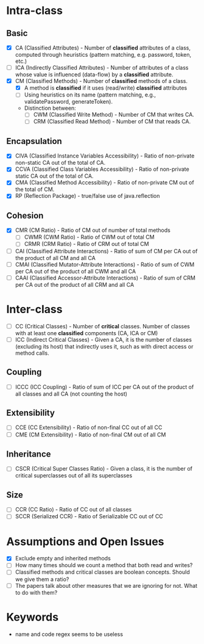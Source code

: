 # Intra-class

## Basic
- [x] CA (Classified Attributes) - Number of **classified** attributes of a class, computed through heuristics (pattern matching, e.g. password, token, etc.)
- [ ] ICA (Indirectly Classified Attributes) - Number of attributes of a class whose value is influenced (data-flow) by a **classified** attribute.
- [x] CM (Classified Methods) - Number of **classified** methods of a class.
  - [x] A method is **classified** if it uses (read/write) **classified** attributes 
  - [ ] Using heuristics on its name (pattern matching, e.g., validatePassword, generateToken).
  - Distinction between: 
    - [ ] CWM (Classified Write Method) - Number of CM that writes CA.
    - [ ] CRM (Classified Read Method) - Number of CM that reads CA.

## Encapsulation
- [x] CIVA (Classified Instance Variables Accessibility) - Ratio of non-private non-static CA out of the total of CA.
- [x] CCVA (Classified Class Variables Accessibility) - Ratio of non-private static CA out of the total of CA.
- [x] CMA (Classified Method Accessibility) - Ratio of non-private CM out of the total of CM.
- [x] RP (Reflection Package) - true/false use of java.reflection

## Cohesion
- [x] CMR (CM Ratio) - Ratio of CM out of number of total methods
  - [ ] CWMR (CWM Ratio) - Ratio of CWM out of total CM
  - [ ] CRMR (CRM Ratio) - Ratio of CRM out of total CM
- [ ] CAI (Classified Attribute Interactions) - Ratio of sum of CM per CA out of the product of all CM and all CA
- [ ] CMAI (Classified Mutator-Attribute Interactions) - Ratio of sum of CWM per CA out of the product of all CWM and all CA
- [ ] CAAI (Classified Accessor-Attribute Interactions) - Ratio of sum of CRM per CA out of the product of all CRM and all CA

# Inter-class
- [ ] CC (Critical Classes) - Number of **critical** classes. Number of classes with at least one **classified** components (CA, ICA or CM)
- [ ] ICC (Indirect Critical Classes) - Given a CA, it is the number of classes (excluding its host) that indirectly uses it, such as with direct access or method calls.

## Coupling
- [ ] ICCC (ICC Coupling) - Ratio of sum of ICC per CA out of the product of all classes and all CA (not counting the host)

## Extensibility
- [ ] CCE (CC Extensibility) - Ratio of non-final CC out of all CC
- [ ] CME (CM Extensibility) - Ratio of non-final CM out of all CM

## Inheritance
- [ ] CSCR (Critical Super Classes Ratio) - Given a class, it is the number of critical superclasses out of all its superclasses

## Size
- [ ] CCR (CC Ratio) - Ratio of CC out of all classes
- [ ] SCCR (Serialized CCR) - Ratio of Serializable CC out of CC

# Assumptions and Open Issues
- [x] Exclude empty and inherited methods
- [ ] How many times should we count a method that both read and writes?
- [ ] Classified methods and critical classes are boolean concepts. Should we give them a ratio?
- [ ] The papers talk about other measures that we are ignoring for not. What to do with them?

# Keywords
- name and code regex seems to be useless